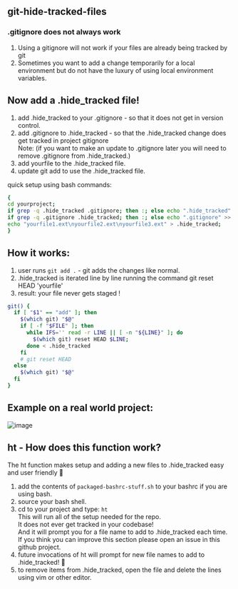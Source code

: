 ## git-hide-tracked-files

### .gitignore does not always work
1) Using a gitignore will not work if your files are already being tracked by git
2) Sometimes you want to add a change temporarily for a local environment but do not have the luxury of using local environment variables.

## Now add a .hide_tracked file!
1) add .hide_tracked to your .gitignore - so that it does not get in version control.
2) add .gitignore to .hide_tracked - so that the .hide_tracked change does get tracked in project gitignore
<br/>Note: (if you want to make an update to .gitignore later you will need to remove .gitignore from .hide_tracked.)
3) add yourfile to the .hide_tracked file.
4) update git add to use the .hide_tracked file.

quick setup using bash commands: 
```bash
{
cd yourproject;
if grep -q .hide_tracked .gitignore; then :; else echo ".hide_tracked" >> .gitignore; fi
if grep -q .gitignore .hide_tracked; then :; else echo ".gitignore" >> .hide_tracked; fi
echo "yourfile1.ext\nyourfile2.ext\nyourfile3.ext" > .hide_tracked;
}
```

## How it works:
1) user runs `git add .` - git adds the changes like normal.
2) .hide_tracked is iterated line by line running the command git reset HEAD 'yourfile'
3) result: your file never gets staged !

```bash
git() {
  if [ "$1" == "add" ]; then
    $(which git) "$@"
    if [ -f "$FILE" ]; then
      while IFS='' read -r LINE || [ -n "${LINE}" ]; do
        $(which git) reset HEAD $LINE;
      done < .hide_tracked
    fi
    # git reset HEAD 
  else
    $(which git) "$@"
  fi
}
```
## Example on a real world project:
![image](https://user-images.githubusercontent.com/11463275/109428445-2a4ade80-79c5-11eb-9128-f0fd02fb38bc.png)

## ht - How does this function work?
The ht function makes setup and adding a new files to .hide_tracked easy and user friendly 🎉
1) add the contents of `packaged-bashrc-stuff.sh` to your bashrc if you are using bash.
2) source your bash shell. 
3) cd to your project and type: `ht`</br>
This will run all of the setup needed for the repo.</br> 
It does not ever get tracked in your codebase!</br>
And it will prompt you for a file name to add to .hide_tracked each time.</br>
If you think you can improve this section please open an issue in this github project.
4) future invocations of ht will prompt for new file names to add to .hide_tracked! 🎉
5) to remove items from .hide_tracked, open the file and delete the lines using vim or other editor.


